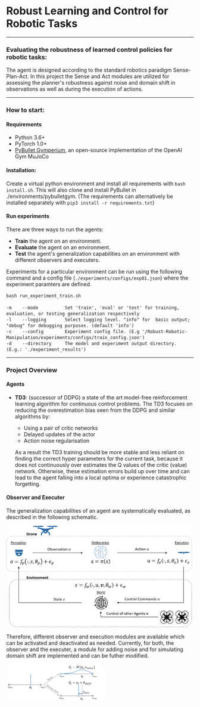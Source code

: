 # Robust Learning and Control for Robotic Tasks

---

### Evaluating the robustness of learned control policies for robotic tasks:

The agent is designed according to the standard robotics paradigm Sense-Plan-Act. In this project the Sense and Act
modules are utilized for assessing the planner's robustness against noise and domain shift in observations as well as
during the execution of actions.

---

### How to start:

#### Requirements
* Python 3.6+
* PyTorch 1.0+
* [PyBullet Gymperium](https://github.com/benelot/pybullet-gym), an open-source implementation of the OpenAI Gym MuJoCo

#### Installation:
Create a virtual python environment and install  all requirements with `bash install.sh`. This will also clone and install PyBullet in ./environments/pybulletgym.
(The requirements can alternatively be installed separately with `pip3 install -r requirements.txt`)

#### Run experiments

There are three ways to run the agents:
* __Train__ the agent on an environment.
* __Evaluate__ the agent on an environment.
* __Test__ the agent's generalization capabilities on an environment with different observers and executers.

Experiments for a particular environment can be run using the following command and a config file (`./experiments/configs/exp01.json`) where the experiment paramters are defined.

```
bash run_experiment_train.sh

-m    --mode          Set 'train', 'eval' or 'test' for training, evaluation, or testing generalization respectively
-l    --logging       Select logging level. "info" for  basic output; "debug" for debugging purposes. (default 'info')
-c    --config        Experiment config file. (E.g '/Robust-Robotic-Manipulation/experiments/configs/train_config.json')
-d    --directory     The model and experiment output directory. (E.g.: './experiment_results')
```

---

### Project Overview
#### Agents
* __TD3__: (successor of DDPG) a state of the art model-free reinforcement learning algorithm for continuous control problems.
 The TD3 focuses on reducing the overestimation bias seen from the DDPG and similar algorithms by:
    * Using a pair of critic networks
    * Delayed updates of the actor
    * Action noise regularisation
    
  As a result the TD3 training should be more stable and less reliant on finding the correct hyper parameters for the current task,
  because it does not continuously over estimates the Q values of the critic (value) network. 
  Otherwise, these estimation errors build up over time and can lead to the agent falling into a local optima 
  or experience catastrophic forgetting. 

#### Observer and Executer
The generalization capabilities of an agent are systematically evaluated, as described in the following schematic.

![x](https://github.com/LeRyc/Robust-Robotic-Manipulation/blob/master/img/im1.png "Assessing Generalization of an Agent")

Therefore, different observer and execution modules are available which can be activated and deactivated as needed. Currently, for both, the observer and the executer, a module for adding noise and for simulating domain shift are implemented and can be futher modified.

<img src="https://github.com/LeRyc/Robust-Robotic-Manipulation/blob/master/img/im3.png" height="100">
